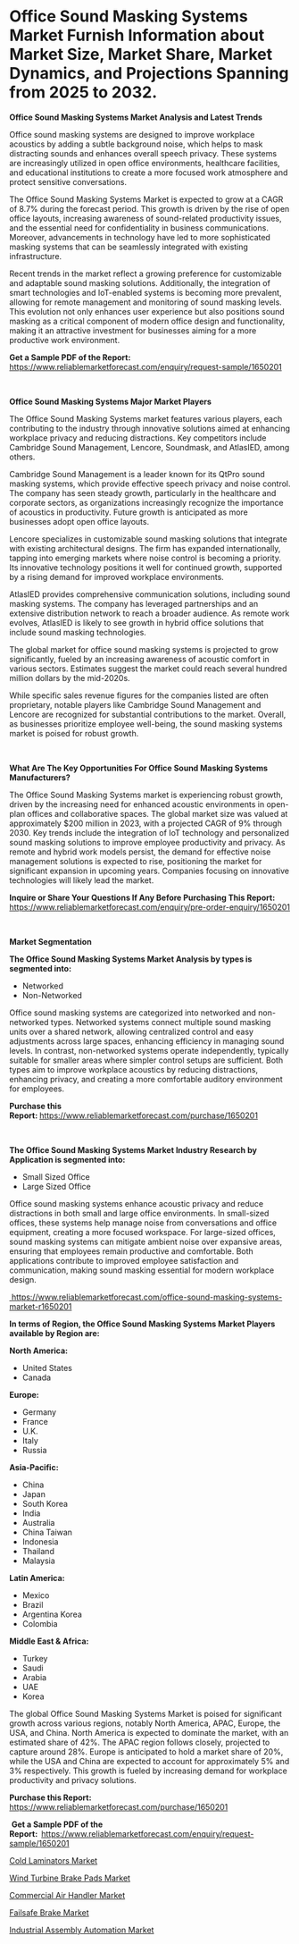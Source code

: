 <p><h1>Office Sound Masking Systems Market Furnish Information about Market Size, Market Share, Market Dynamics, and Projections Spanning from 2025 to 2032.</h1></p><p><strong>Office Sound Masking Systems Market Analysis and Latest Trends</strong></p>
<p><p>Office sound masking systems are designed to improve workplace acoustics by adding a subtle background noise, which helps to mask distracting sounds and enhances overall speech privacy. These systems are increasingly utilized in open office environments, healthcare facilities, and educational institutions to create a more focused work atmosphere and protect sensitive conversations.</p><p>The Office Sound Masking Systems Market is expected to grow at a CAGR of 8.7% during the forecast period. This growth is driven by the rise of open office layouts, increasing awareness of sound-related productivity issues, and the essential need for confidentiality in business communications. Moreover, advancements in technology have led to more sophisticated masking systems that can be seamlessly integrated with existing infrastructure.</p><p>Recent trends in the market reflect a growing preference for customizable and adaptable sound masking solutions. Additionally, the integration of smart technologies and IoT-enabled systems is becoming more prevalent, allowing for remote management and monitoring of sound masking levels. This evolution not only enhances user experience but also positions sound masking as a critical component of modern office design and functionality, making it an attractive investment for businesses aiming for a more productive work environment.</p></p>
<p><strong>Get a Sample PDF of the Report:&nbsp;</strong> <a href="https://www.reliablemarketforecast.com/enquiry/request-sample/1650201?utm_campaign=1140&utm_medium=2&utm_source=Github&utm_content=ia&utm_term=08042025&utm_id=office-sound-masking-systems">https://www.reliablemarketforecast.com/enquiry/request-sample/1650201</a></p>
<p>&nbsp;</p>
<p><strong>Office Sound Masking Systems Major Market Players</strong></p>
<p><p>The Office Sound Masking Systems market features various players, each contributing to the industry through innovative solutions aimed at enhancing workplace privacy and reducing distractions. Key competitors include Cambridge Sound Management, Lencore, Soundmask, and AtlasIED, among others.</p><p>Cambridge Sound Management is a leader known for its QtPro sound masking systems, which provide effective speech privacy and noise control. The company has seen steady growth, particularly in the healthcare and corporate sectors, as organizations increasingly recognize the importance of acoustics in productivity. Future growth is anticipated as more businesses adopt open office layouts.</p><p>Lencore specializes in customizable sound masking solutions that integrate with existing architectural designs. The firm has expanded internationally, tapping into emerging markets where noise control is becoming a priority. Its innovative technology positions it well for continued growth, supported by a rising demand for improved workplace environments.</p><p>AtlasIED provides comprehensive communication solutions, including sound masking systems. The company has leveraged partnerships and an extensive distribution network to reach a broader audience. As remote work evolves, AtlasIED is likely to see growth in hybrid office solutions that include sound masking technologies.</p><p>The global market for office sound masking systems is projected to grow significantly, fueled by an increasing awareness of acoustic comfort in various sectors. Estimates suggest the market could reach several hundred million dollars by the mid-2020s.</p><p>While specific sales revenue figures for the companies listed are often proprietary, notable players like Cambridge Sound Management and Lencore are recognized for substantial contributions to the market. Overall, as businesses prioritize employee well-being, the sound masking systems market is poised for robust growth.</p></p>
<p>&nbsp;</p>
<p><strong>What Are The Key Opportunities For Office Sound Masking Systems Manufacturers?</strong></p>
<p><p>The Office Sound Masking Systems market is experiencing robust growth, driven by the increasing need for enhanced acoustic environments in open-plan offices and collaborative spaces. The global market size was valued at approximately $200 million in 2023, with a projected CAGR of 9% through 2030. Key trends include the integration of IoT technology and personalized sound masking solutions to improve employee productivity and privacy. As remote and hybrid work models persist, the demand for effective noise management solutions is expected to rise, positioning the market for significant expansion in upcoming years. Companies focusing on innovative technologies will likely lead the market.</p></p>
<p><strong>Inquire or Share Your Questions If Any Before Purchasing This Report:</strong> <a href="https://www.reliablemarketforecast.com/enquiry/pre-order-enquiry/1650201?utm_campaign=1140&utm_medium=2&utm_source=Github&utm_content=ia&utm_term=08042025&utm_id=office-sound-masking-systems">https://www.reliablemarketforecast.com/enquiry/pre-order-enquiry/1650201</a></p>
<p>&nbsp;</p>
<p><strong>Market Segmentation</strong></p>
<p><strong>The Office Sound Masking Systems Market Analysis by types is segmented into:</strong></p>
<p><ul><li>Networked</li><li>Non-Networked</li></ul></p>
<p><p>Office sound masking systems are categorized into networked and non-networked types. Networked systems connect multiple sound masking units over a shared network, allowing centralized control and easy adjustments across large spaces, enhancing efficiency in managing sound levels. In contrast, non-networked systems operate independently, typically suitable for smaller areas where simpler control setups are sufficient. Both types aim to improve workplace acoustics by reducing distractions, enhancing privacy, and creating a more comfortable auditory environment for employees.</p></p>
<p><strong>Purchase this Report:&nbsp;</strong><a href="https://www.reliablemarketforecast.com/purchase/1650201?utm_campaign=1140&utm_medium=2&utm_source=Github&utm_content=ia&utm_term=08042025&utm_id=office-sound-masking-systems">https://www.reliablemarketforecast.com/purchase/1650201</a></p>
<p>&nbsp;</p>
<p><strong>The Office Sound Masking Systems Market Industry Research by Application is segmented into:</strong></p>
<p><ul><li>Small Sized Office</li><li>Large Sized Office</li></ul></p>
<p><p>Office sound masking systems enhance acoustic privacy and reduce distractions in both small and large office environments. In small-sized offices, these systems help manage noise from conversations and office equipment, creating a more focused workspace. For large-sized offices, sound masking systems can mitigate ambient noise over expansive areas, ensuring that employees remain productive and comfortable. Both applications contribute to improved employee satisfaction and communication, making sound masking essential for modern workplace design.</p></p>
<p><a href="https://www.reliablemarketforecast.com/office-sound-masking-systems-market-r1650201?utm_campaign=1140&utm_medium=2&utm_source=Github&utm_content=ia&utm_term=08042025&utm_id=office-sound-masking-systems">&nbsp;https://www.reliablemarketforecast.com/office-sound-masking-systems-market-r1650201</a></p>
<p><strong>In terms of Region, the Office Sound Masking Systems Market Players available by Region are:</strong></p>
<p>
    <p> <strong> North America: </strong>
        <ul>
            <li>United States</li>
            <li>Canada</li>
        </ul>
        </p> 
    <p> <strong> Europe: </strong>
        <ul>
            <li>Germany</li>
            <li>France</li>
            <li>U.K.</li>
            <li>Italy</li>
            <li>Russia</li>
        </ul>
        </p> 
    <p> <strong> Asia-Pacific: </strong>
        <ul>
            <li>China</li>
            <li>Japan</li>
            <li>South Korea</li>
            <li>India</li>
            <li>Australia</li>
            <li>China Taiwan</li>
            <li>Indonesia</li>
            <li>Thailand</li>
            <li>Malaysia</li>
        </ul>
        </p> 
    <p> <strong> Latin America: </strong>
        <ul>
            <li>Mexico</li>
            <li>Brazil</li>
            <li>Argentina Korea</li>
            <li>Colombia</li>
        </ul>
        </p> 
    <p> <strong> Middle East & Africa: </strong>
        <ul>
            <li>Turkey</li>
            <li>Saudi</li>
            <li>Arabia</li>
            <li>UAE</li>
            <li>Korea</li>
        </ul>
    </p>
    </p>
<p><p>The global Office Sound Masking Systems Market is poised for significant growth across various regions, notably North America, APAC, Europe, the USA, and China. North America is expected to dominate the market, with an estimated share of 42%. The APAC region follows closely, projected to capture around 28%. Europe is anticipated to hold a market share of 20%, while the USA and China are expected to account for approximately 5% and 3% respectively. This growth is fueled by increasing demand for workplace productivity and privacy solutions.</p></p>
<p><strong>Purchase this Report: </strong><a href="https://www.reliablemarketforecast.com/purchase/1650201?utm_campaign=1140&utm_medium=2&utm_source=Github&utm_content=ia&utm_term=08042025&utm_id=office-sound-masking-systems">https://www.reliablemarketforecast.com/purchase/1650201</a></p>
<p>&nbsp;<strong>Get a Sample PDF of the Report:&nbsp;&nbsp;</strong><a href="https://www.reliablemarketforecast.com/enquiry/request-sample/1650201?utm_campaign=1140&utm_medium=2&utm_source=Github&utm_content=ia&utm_term=08042025&utm_id=office-sound-masking-systems">https://www.reliablemarketforecast.com/enquiry/request-sample/1650201</a></p>
<p><strong></strong></p>
<p><p><a href="https://github.com/jullselai/Market-Research-Report-List-1/blob/main/cold-laminators-market.md?utm_campaign=1140&utm_medium=2&utm_source=Github&utm_content=ia&utm_term=08042025&utm_id=office-sound-masking-systems">Cold Laminators Market</a></p><p><a href="https://github.com/jaspartatin/Market-Research-Report-List-1/blob/main/wind-turbine-brake-pads-market.md?utm_campaign=1140&utm_medium=2&utm_source=Github&utm_content=ia&utm_term=08042025&utm_id=office-sound-masking-systems">Wind Turbine Brake Pads Market</a></p><p><a href="https://github.com/toghojbeinta/Market-Research-Report-List-1/blob/main/commercial-air-handler-market.md?utm_campaign=1140&utm_medium=2&utm_source=Github&utm_content=ia&utm_term=08042025&utm_id=office-sound-masking-systems">Commercial Air Handler Market</a></p><p><a href="https://github.com/kluviabolofo/Market-Research-Report-List-1/blob/main/failsafe-brake-market.md?utm_campaign=1140&utm_medium=2&utm_source=Github&utm_content=ia&utm_term=08042025&utm_id=office-sound-masking-systems">Failsafe Brake Market</a></p><p><a href="https://github.com/alefermeivys/Market-Research-Report-List-1/blob/main/industrial-assembly-automation-market.md?utm_campaign=1140&utm_medium=2&utm_source=Github&utm_content=ia&utm_term=08042025&utm_id=office-sound-masking-systems">Industrial Assembly Automation Market</a></p></p>